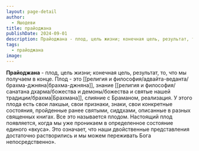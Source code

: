 ```yaml
---
layout: page-detail
author:
  - Яшодеви
title: прайоджана
publishDate: 2024-09-01
description: Прайоджана - плод, цель жизни; конечная цель, результат, то, что мы получаем в конце.
tags:
  - прайоджана
image:
---
```

**Прайоджана** - плод, цель жизни; конечная цель, результат, то, что мы получаем в конце.
Плод - это [[религия и философия/адвайта-веданта/брахма-джняна|брахма-джняна]], знание [[религия и философия/санатана дхарма/божества и демоны/божества и святые нашей традиции/брахма|Брахмана]], слияние с Браманом, реализация. У этого плода есть свои лакшьи, свои признаки, знаки, свои конкретные состояния, пройденные ранее святыми, сиддхами, описанные в разных священных книгах. Все это называется плодом. Настоящий плод появляется, когда мы уже проникаем в определенное состояние единого «вкуса». Это означает, что наши двойственные представления достаточно растворились и мы можем переживать Бога непосредственно».


